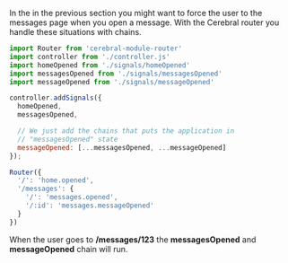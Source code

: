 In the in the previous section you might want to force the user to the messages page when you open a message. With the Cerebral router you handle these situations with chains.

```javascript
import Router from 'cerebral-module-router'
import controller from './controller.js'
import homeOpened from './signals/homeOpened'
import messagesOpened from './signals/messagesOpened'
import messageOpened from './signals/messageOpened'

controller.addSignals({
  homeOpened,
  messagesOpened,

  // We just add the chains that puts the application in
  // "messagesOpened" state
  messageOpened: [...messagesOpened, ...messageOpened]
});

Router({
  '/': 'home.opened',
  '/messages': {
    '/': 'messages.opened',
    '/:id': 'messages.messageOpened'
  }
})
```

When the user goes to **/messages/123** the **messagesOpened** and **messageOpened** chain will run.
